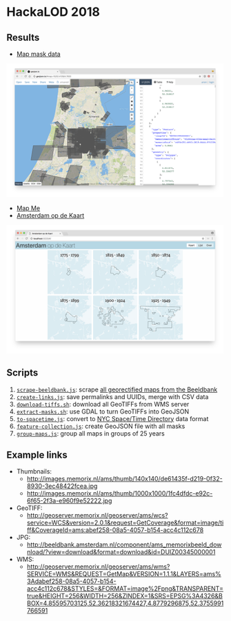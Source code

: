 # HackaLOD 2018

## Results

- [Map mask data](https://github.com/bertspaan/hackalod/blob/master/data/all-masks.geojson)

![](geojson.png)

- [Map Me](http://lab.adamlink.nl/mapme/index.html)
- [Amsterdam op de Kaart](http://bertspaan.nl/amsterdam-op-de-kaart)

![](https://raw.githubusercontent.com/bertspaan/amsterdam-op-de-kaart/master/screenshot.png)

## Scripts

1. [`scrape-beeldbank.js`](scripts/scrape-beeldbank.js): scrape [all georectified maps from the Beeldbank](http://beeldbank.amsterdam.nl/beeldbank/indeling/grid?f_string_geoserver_store%5B0%5D=%2A)
2. [`create-links.js`](scripts/create-links.js): save permalinks and UUIDs, merge with CSV data
3. [`download-tiffs.sh`](scripts/download-tiffs.sh): download all GeoTIFFs from WMS server
4. [`extract-masks.sh`](scripts/extract-masks.sh): use GDAL to turn GeoTIFFs into GeoJSON
5. [`to-spacetime.js`](scripts/to-spacetime.js): convert to [NYC Space/Time Directory](http://spacetime.nypl.org) data format
6. [`feature-collection.js`](scripts/feature-collection.js): create GeoJSON file with all masks
7. [`group-maps.js`](scripts/group-maps.js): group all maps in groups of 25 years

## Example links

  - Thumbnails:
    - http://images.memorix.nl/ams/thumb/140x140/de61435f-d219-0f32-8930-3ec48422fcea.jpg
    - http://images.memorix.nl/ams/thumb/1000x1000/1fc4dfdc-e92c-6f65-2f3a-e960f9e52222.jpg
  - GeoTIFF:
    - http://geoserver.memorix.nl/geoserver/ams/wcs?service=WCS&version=2.0.1&request=GetCoverage&format=image/tiff&CoverageId=ams:abef258-08a5-4057-b154-acc4c112c678
  - JPG:
    - http://beeldbank.amsterdam.nl/component/ams_memorixbeeld_download/?view=download&format=download&id=DUIZ00345000001
  - WMS:
    - http://geoserver.memorix.nl/geoserver/ams/wms?SERVICE=WMS&REQUEST=GetMap&VERSION=1.1.1&LAYERS=ams%3Adabef258-08a5-4057-b154-acc4c112c678&STYLES=&FORMAT=image%2Fpng&TRANSPARENT=true&HEIGHT=256&WIDTH=256&ZINDEX=1&SRS=EPSG%3A4326&BBOX=4.85595703125,52.36218321674427,4.8779296875,52.3755991766591
